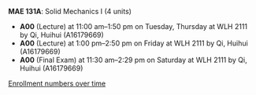**MAE 131A**: Solid Mechanics I (4 units)

- **A00** (Lecture) at 11:00 am–1:50 pm on Tuesday, Thursday at WLH 2111 by Qi, Huihui (A16179669)
- **A00** (Lecture) at 1:00 pm–2:50 pm on Friday at WLH 2111 by Qi, Huihui (A16179669)
- **A00** (Final Exam) at 11:30 am–2:29 pm on Saturday at WLH 2111 by Qi, Huihui (A16179669)

[Enrollment numbers over time](./MAE131A.tsv)
